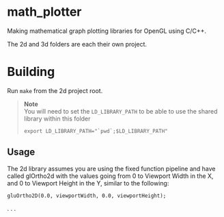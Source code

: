 # math_plotter
Making mathematical graph plotting libraries for OpenGL using C/C++.

The 2d and 3d folders are each their own project.

# Building
Run `make` from the 2d project root.

> **Note** \
> You will need to set the `LD_LIBRARY_PATH` to be able to use the shared library within this folder
>```
> export LD_LIBRARY_PATH="`pwd`;$LD_LIBRARY_PATH"
> ```

## Usage
The 2d library assumes you are using the fixed function pipeline and have called glOrtho2d with the values going from 0 to Viewport Width in the X, and 0 to Viewport Height in the Y, similar to the following:
```
gluOrtho2D(0.0, viewportWidth, 0.0, viewportHeight);
```
. . .
